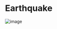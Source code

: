 # Earthquake

![image](https://user-images.githubusercontent.com/85612423/210164526-e33bef8b-762e-46e6-b4cc-4088f3c02e6a.png)
